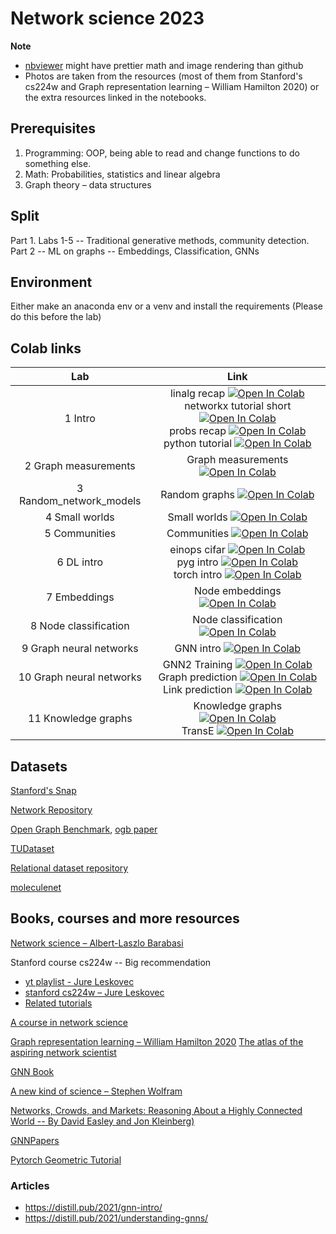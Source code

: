 # Network science 2023

**Note**
- [nbviewer](https://nbviewer.jupyter.org/github/zademn/netsci-labs/tree/master/) might have prettier math and image rendering than github
- Photos are taken from the resources (most of them from Stanford's cs224w and Graph representation learning – William Hamilton 2020) or the extra resources linked in the notebooks.

## Prerequisites 

1. Programming: OOP, being able to read and change functions to do something else.
2. Math: Probabilities, statistics and linear algebra
3. Graph theory – data structures

## Split  
Part 1. Labs 1-5 -- Traditional generative methods, community detection.  
Part 2 -- ML on graphs -- Embeddings, Classification, GNNs

## Environment
Either make an anaconda env or a venv and install the requirements (Please do this before the lab)

## Colab links

| Lab  	| Link 	|
|:---:	|:---:	|
| 1 Intro |linalg recap [![Open In Colab](https://colab.research.google.com/assets/colab-badge.svg)](https://colab.research.google.com/github/zademn/netsci-labs/blob/master/Lab1-Intro/linalg_recap.ipynb) <br>networkx tutorial short [![Open In Colab](https://colab.research.google.com/assets/colab-badge.svg)](https://colab.research.google.com/github/zademn/netsci-labs/blob/master/Lab1-Intro/networkx_tutorial_short.ipynb) <br>probs recap [![Open In Colab](https://colab.research.google.com/assets/colab-badge.svg)](https://colab.research.google.com/github/zademn/netsci-labs/blob/master/Lab1-Intro/probs_recap.ipynb) <br>python tutorial [![Open In Colab](https://colab.research.google.com/assets/colab-badge.svg)](https://colab.research.google.com/github/zademn/netsci-labs/blob/master/Lab1-Intro/python_tutorial.ipynb) <br>| 
| 2 Graph measurements |Graph measurements [![Open In Colab](https://colab.research.google.com/assets/colab-badge.svg)](https://colab.research.google.com/github/zademn/netsci-labs/blob/master/Lab2-Graph-measurements/Graph_measurements.ipynb) <br>| 
| 3 Random_network_models |Random graphs [![Open In Colab](https://colab.research.google.com/assets/colab-badge.svg)](https://colab.research.google.com/github/zademn/netsci-labs/blob/master/Lab3-Random_network_models/Random_graphs.ipynb) <br>| 
| 4 Small worlds |Small worlds [![Open In Colab](https://colab.research.google.com/assets/colab-badge.svg)](https://colab.research.google.com/github/zademn/netsci-labs/blob/master/Lab4-Small-worlds/Small_worlds.ipynb) <br>| 
| 5 Communities |Communities [![Open In Colab](https://colab.research.google.com/assets/colab-badge.svg)](https://colab.research.google.com/github/zademn/netsci-labs/blob/master/Lab5-Communities/Communities.ipynb) <br>| 
| 6 DL intro |einops cifar [![Open In Colab](https://colab.research.google.com/assets/colab-badge.svg)](https://colab.research.google.com/github/zademn/netsci-labs/blob/master/Lab6-DL-intro/einops_cifar.ipynb) <br>pyg intro [![Open In Colab](https://colab.research.google.com/assets/colab-badge.svg)](https://colab.research.google.com/github/zademn/netsci-labs/blob/master/Lab6-DL-intro/pyg_intro.ipynb) <br>torch intro [![Open In Colab](https://colab.research.google.com/assets/colab-badge.svg)](https://colab.research.google.com/github/zademn/netsci-labs/blob/master/Lab6-DL-intro/torch_intro.ipynb) <br>| 
| 7 Embeddings |Node embeddings [![Open In Colab](https://colab.research.google.com/assets/colab-badge.svg)](https://colab.research.google.com/github/zademn/netsci-labs/blob/master/Lab7-Embeddings/Node_embeddings.ipynb) <br>| 
| 8 Node classification |Node classification [![Open In Colab](https://colab.research.google.com/assets/colab-badge.svg)](https://colab.research.google.com/github/zademn/netsci-labs/blob/master/Lab8-Node-classification/Node_classification.ipynb) <br>| 
| 9 Graph neural networks |GNN intro [![Open In Colab](https://colab.research.google.com/assets/colab-badge.svg)](https://colab.research.google.com/github/zademn/netsci-labs/blob/master/Lab9-Graph-neural-networks/GNN_intro.ipynb) <br>| 
| 10 Graph neural networks |GNN2 Training [![Open In Colab](https://colab.research.google.com/assets/colab-badge.svg)](https://colab.research.google.com/github/zademn/netsci-labs/blob/master/Lab10-Graph-neural-networks/GNN2_Training.ipynb) <br>Graph prediction [![Open In Colab](https://colab.research.google.com/assets/colab-badge.svg)](https://colab.research.google.com/github/zademn/netsci-labs/blob/master/Lab10-Graph-neural-networks/Graph_prediction.ipynb) <br>Link prediction [![Open In Colab](https://colab.research.google.com/assets/colab-badge.svg)](https://colab.research.google.com/github/zademn/netsci-labs/blob/master/Lab10-Graph-neural-networks/Link_prediction.ipynb) <br>| 
| 11 Knowledge graphs |Knowledge graphs [![Open In Colab](https://colab.research.google.com/assets/colab-badge.svg)](https://colab.research.google.com/github/zademn/netsci-labs/blob/master/Lab11-Knowledge-graphs/Knowledge_graphs.ipynb) <br>TransE [![Open In Colab](https://colab.research.google.com/assets/colab-badge.svg)](https://colab.research.google.com/github/zademn/netsci-labs/blob/master/Lab11-Knowledge-graphs/TransE.ipynb) <br>| 

## Datasets

[Stanford's Snap](http://snap.stanford.edu/data/index.html)

[Network Repository](http://networkrepository.com/)

[Open Graph Benchmark](https://ogb.stanford.edu/), [ogb paper](https://arxiv.org/pdf/2005.00687.pdf)

[TUDataset](https://chrsmrrs.github.io/datasets/)

[Relational dataset repository](https://relational.fit.cvut.cz/)

[moleculenet](https://moleculenet.org/datasets-1)

## Books, courses and more resources

[Network science – Albert-Laszlo Barabasi](http://networksciencebook.com/)

Stanford course cs224w -- Big recommendation
- [yt playlist - Jure Leskovec](https://www.youtube.com/watch?v=JAB_plj2rbA&list=PLoROMvodv4rPLKxIpqhjhPgdQy7imNkDn)
- [stanford cs224w – Jure Leskovec](https://web.stanford.edu/class/cs224w/)
- [Related tutorials](https://medium.com/stanford-cs224w)

[A course in network science](http://www.leonidzhukov.net/hse/2021/networks/)

[Graph representation learning – William Hamilton 2020](https://www.cs.mcgill.ca/~wlh/grl_book/)
[The atlas of the aspiring network scientist](https://www.networkatlas.eu/index.htm)

[GNN Book](https://graph-neural-networks.github.io/index.html)

[A new kind of science – Stephen Wolfram](https://www.wolframscience.com/nks/)

[Networks, Crowds, and Markets: Reasoning About a Highly Connected World -- By David Easley and Jon Kleinberg)](http://www.cs.cornell.edu/home/kleinber/networks-book/)

[GNNPapers](https://github.com/thunlp/GNNPapers#survey-papers)

[Pytorch Geometric Tutorial](https://github.com/AntonioLonga/PytorchGeometricTutorial)

### Articles
- https://distill.pub/2021/gnn-intro/
- https://distill.pub/2021/understanding-gnns/
